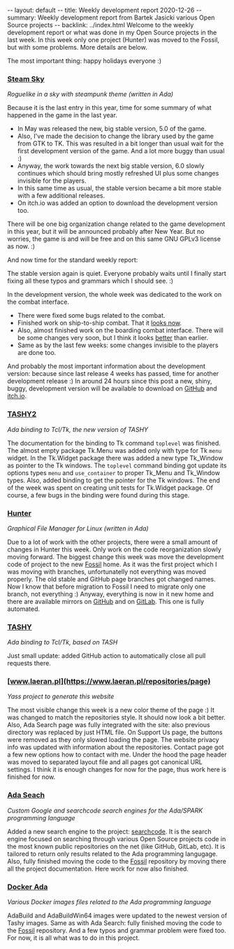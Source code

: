 -- layout: default
-- title: Weekly development report 2020-12-26
-- summary: Weekly development report from Bartek Jasicki various Open Source projects
-- backlink: ../index.html
Welcome to the weekly development report or what was done in my Open Source
projects in the last week. In this week only one project (Hunter) was moved
to the Fossil, but with some problems. More details are below.

The most important thing: happy holidays everyone :)

### [Steam Sky](https://thindil.itch.io/steam-sky)

*Roguelike in a sky with steampunk theme (written in Ada)*

Because it is the last entry in this year, time for some summary of what
happened in the game in the last year.

* In May was released the new, big stable version, 5.0 of the game.
* Also, I've made the decision to change the library used by the game from GTK
to TK. This was resulted in a bit longer than usual wait for the first
development version of the game. And a lot more buggy than usual :)
* Anyway, the work towards the next big stable version, 6.0 slowly continues
which should bring mostly refreshed UI plus some changes invisible for the
players.
* In this same time as usual, the stable version became a bit more stable with
a few additional releases.
* On itch.io was added an option to download the development version too.

There will be one big organization change related to the game development in
this year, but it will be announced probably after New Year. But no worries,
the game is and will be free and on this same GNU GPLv3 license as now. :)

And now time for the standard weekly report:

The stable version again is quiet. Everyone probably waits until I finally
start fixing all these typos and grammars which I should see. :)

In the development version, the whole week was dedicated to the work on the
combat interface.

* There were fixed some bugs related to the combat.
* Finished work on ship-to-ship combat. That it [looks now](https://imgur.com/MlZq0oX).
* Also, almost finished work on the boarding combat interface. There will be
some changes very soon, but I think it looks [better](https://imgur.com/KfJvZC5) than earlier.
* Same as by the last few weeks: some changes invisible to the players are
done too.

And probably the most important information about the development version:
because since last release  4 weeks has passed, time for another development
release :) In around 24 hours since this post a new, shiny, buggy, development
version will be available to download on [GitHub](https://github.com/thindil/steamsky/releases) and [itch.io](https://thindil.itch.io/steam-sky).

### [TASHY2](https://www.laeran.pl/repositories/tashy2)

*Ada binding to Tcl/Tk, the new version of TASHY*

The documentation for the binding to Tk command `toplevel` was finished. The
almost empty package Tk.Menu was added only with type for Tk `menu` widget. In
the Tk.Widget package there was added a new type Tk\_Window as pointer to the
Tk windows. The `toplevel` command binding got update its options types `menu`
and `use_container` to proper Tk\_Menu and Tk\_Window types. Also, added
binding to get the pointer for the Tk windows. The end of the week was spent on
creating unit tests for Tk.Widget package. Of course, a few bugs in the binding
were found during this stage.

### [Hunter](https://www.laeran.pl/repositories/hunter)

*Graphical File Manager for Linux (written in Ada)*

Due to a lot of work with the other projects, there were a small amount of
changes in Hunter this week. Only work on the code reorganization slowly moving
forward. The biggest change this week was move the development code of project
to the new [Fossil](https://www.laeran.pl/repositories/hunter) home. As it was
the first project which I was moving with branches, unfortunatelly not
everything was moved properly. The old stable and GitHub page branches got
changed names. Now I know that before migration to Fossil I need to migrate
only one branch, not everything :) Anyway, everything is now in it new home and
there are available mirrors on [GitHub](https://github.com/thindil/hunter)
and on [GitLab](https://gitlab.com/thindil/hunter). This one is fully
automated.

### [TASHY](https://www.laeran.pl/repositories/tashy)

*Ada binding to Tcl/Tk, based on TASH*

Just small update: added GitHub action to automatically close all pull
requests there.

### [www.laeran.pl](https://www.laeran.pl/repositories/page)

*Yass project to generate this website*

The most visible change this week is a new color theme of the page :) It was
changed to match the repositories style. It should now look a bit better.
Also, Ada Search page was fully integrated with the site: also previous
directory was replaced by just HTML file. On Support Us page, the buttons were
removed as they only slowed loading the page. The website privacy info was
updated with information about the repositories. Contact page got a few new
options how to contact with me. Under the hood the page header was moved to
separated layout file and all pages got canonical URL settings. I think it is
enough changes for now for the page, thus work here is finished for now.

### [Ada Seach](https://www.laeran.pl/repositories/adasearch)

*Custom Google and searchcode search engines for the Ada/SPARK programming
language*

Added a new search engine to the project: [searchcode](https://searchcode.com/).
It is the search engine focused on searching through various Open Source
projects code in the most known public repositories on the net (like GitHub,
GitLab, etc). It is tailored to return only results related to the Ada
programming langugage. Also, fully finished moving the code to the [Fossil](https://www.laeran.pl/repositories/adasearch)
repository by moving there all the project documentation. Here work for now
also finished.

### [Docker Ada](https://www.laeran.pl/repositories/dockerada)

*Various Docker images files related to the Ada programming language*

AdaBuild and AdaBuildWin64 images were updated to the newest version of Tashy
images. Same as with Ada Search: fully finished moving the code to the [Fossil](https://www.laeran.pl/repositories/dockerada)
repository. And a few typos and grammar problem were fixed too. For now, it is
all what was to do in this project.
